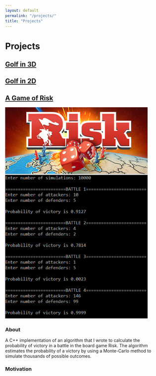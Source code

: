 ```yaml
---
layout: default
permalink: "/projects/"
title: "Projects"
---
```


Projects
========

<a href="https://azhb.github.io/projects/3DGolf"> Golf in 3D </a>
--------

<a href="https://azhb.github.io/projects/2DGolf"> Golf in 2D </a>
--------



<a href="https://azhb.github.io/projects/risk"> A Game of Risk </a>
--------

<img src="websiteRisk.jpg" alt="Risk" width="460" height="215">

<img src="websiteRiskC++.PNG" alt="Risk" width="460">

### About
A C++ implementation of an algorithm that I wrote to calculate the probability of victory in a battle in the board game Risk. The algorithm estimates the probability of a victory by using a Monte-Carlo method to simulate thousands of possible outcomes.

### Motivation
